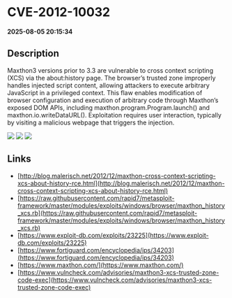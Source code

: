# CVE-2012-10032

**2025-08-05 20:15:34**

## Description
Maxthon3 versions prior to 3.3 are vulnerable to cross context scripting (XCS) via the about:history page. The browser’s trusted zone improperly handles injected script content, allowing attackers to execute arbitrary JavaScript in a privileged context. This flaw enables modification of browser configuration and execution of arbitrary code through Maxthon’s exposed DOM APIs, including maxthon.program.Program.launch() and maxthon.io.writeDataURL(). Exploitation requires user interaction, typically by visiting a malicious webpage that triggers the injection.

![](https://img.shields.io/static/v1?label=Score&message=8.7&color=red)
![](https://img.shields.io/static/v1?label=Severity&message=HIGH&color=red)
![](https://img.shields.io/static/v1?label=CWE&message=XSS&color=green)

## Links
- [http://blog.malerisch.net/2012/12/maxthon-cross-context-scripting-xcs-about-history-rce.html](http://blog.malerisch.net/2012/12/maxthon-cross-context-scripting-xcs-about-history-rce.html)
- [https://raw.githubusercontent.com/rapid7/metasploit-framework/master/modules/exploits/windows/browser/maxthon_history_xcs.rb](https://raw.githubusercontent.com/rapid7/metasploit-framework/master/modules/exploits/windows/browser/maxthon_history_xcs.rb)
- [https://www.exploit-db.com/exploits/23225](https://www.exploit-db.com/exploits/23225)
- [https://www.fortiguard.com/encyclopedia/ips/34203](https://www.fortiguard.com/encyclopedia/ips/34203)
- [https://www.maxthon.com/](https://www.maxthon.com/)
- [https://www.vulncheck.com/advisories/maxthon3-xcs-trusted-zone-code-exec](https://www.vulncheck.com/advisories/maxthon3-xcs-trusted-zone-code-exec)
